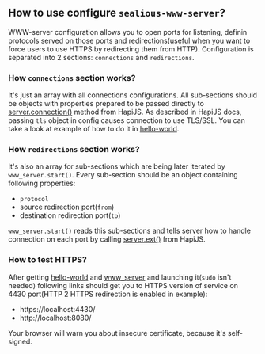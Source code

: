## How to use configure `sealious-www-server`?
WWW-server configuration allows you to open ports for listening, definin
protocols served on those ports and redirections(useful when you want to
force users to use HTTPS by redirecting them from HTTP). Configuration is
separated into 2 sections: `connections` and `redirections`.

### How `connections` section works?
It's just an array with all connections configurations. All sub-sections should
be objects with properties prepared to be passed directly to [server.connection()](http://hapijs.com/api#serverconnectionoptions) method from HapiJS.
As described in HapiJS docs, passing `tls` object in config causes connection to use TLS/SSL.
You can take a look at example of how to do it in [hello-world](https://github.com/Rayvenden/hello-world/tree/https_example).

### How `redirections` section works?
It's also an array for sub-sections which are being later iterated by
`www_server.start()`. Every sub-section should be an object containing following properties:
* `protocol`
* source redirection port(`from`)
* destination redirection port(`to`)

`www_server.start()` reads this sub-sections and tells server how to handle
connection on each port by calling [server.ext()](http://hapijs.com/api#serverextevent-method-options) from HapiJS.

### How to test HTTPS?
After getting [hello-world](https://github.com/Rayvenden/hello-world/tree/https_example) and [www_server](https://github.com/Sealious/sealious-www-server/tree/trello%23https_support) and launching it(`sudo` isn't needed) following links should get you to HTTPS version of service on 4430 port(HTTP 2 HTTPS redirection is enabled in example):
* https://localhost:4430/
* http://localhost:8080/

Your browser will warn you about insecure certificate, because it's self-signed.
